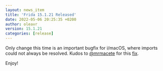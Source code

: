 ```yaml
---
layout: news_item
title: 'Frida 15.1.21 Released'
date: 2022-05-06 20:25:35 +0200
author: oleavr
version: 15.1.21
categories: [release]
---
```


Only change this time is an important bugfix for i/macOS, where imports could
not always be resolved. Kudos to [@mrmacete][] for this [fix][].

Enjoy!


[@mrmacete]: https://twitter.com/bezjaje
[fix]: https://github.com/frida/frida-gum/commit/5582d1f922368ccf0f8c7576be1717e14d64ced0

